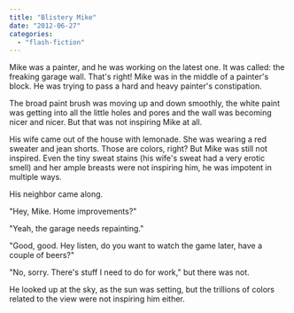 ```yaml
---
title: "Blistery Mike"
date: "2012-06-27"
categories: 
  - "flash-fiction"
---
```


Mike was a painter, and he was working on the latest one. It was called: the freaking garage wall. That's right! Mike was in the middle of a painter's block. He was trying to pass a hard and heavy painter's constipation.

The broad paint brush was moving up and down smoothly, the white paint was getting into all the little holes and pores and the wall was becoming nicer and nicer. But that was not inspiring Mike at all.

His wife came out of the house with lemonade. She was wearing a red sweater and jean shorts. Those are colors, right? But Mike was still not inspired. Even the tiny sweat stains (his wife's sweat had a very erotic smell) and her ample breasts were not inspiring him, he was impotent in multiple ways.

His neighbor came along.

"Hey, Mike. Home improvements?"

"Yeah, the garage needs repainting."

"Good, good. Hey listen, do you want to watch the game later, have a couple of beers?"

"No, sorry. There's stuff I need to do for work," but there was not.

He looked up at the sky, as the sun was setting, but the trillions of colors related to the view were not inspiring him either.
